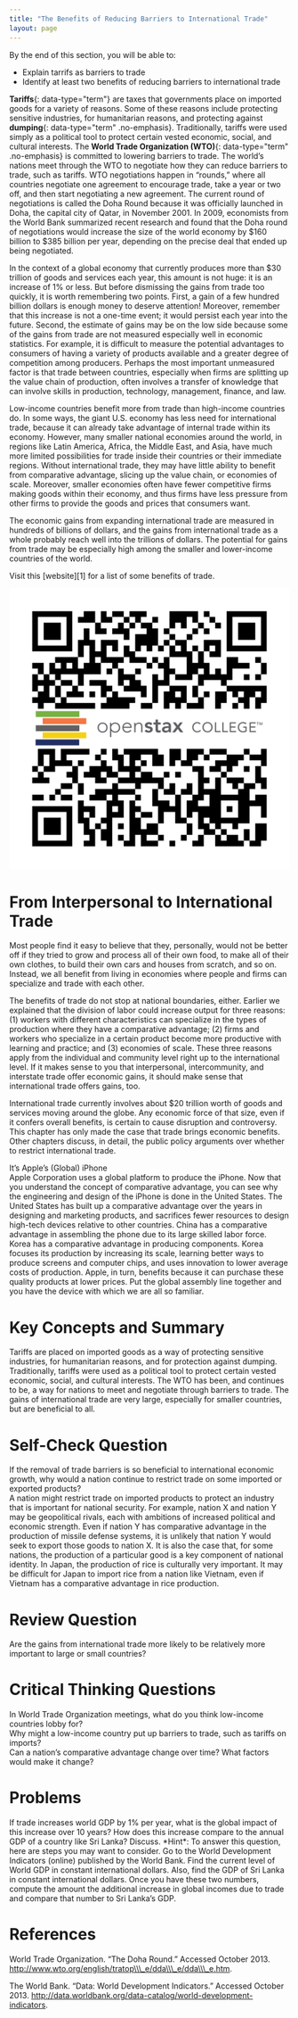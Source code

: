 ```yaml
---
title: "The Benefits of Reducing Barriers to International Trade"
layout: page
---
```



<div data-type="abstract" markdown="1">
By the end of this section, you will be able to:

* Explain tarrifs as barriers to trade
* Identify at least two benefits of reducing barriers to international trade

</div>

**Tariffs**{: data-type="term"} are taxes that governments place on imported goods for a variety of reasons. Some of these reasons include protecting sensitive industries, for humanitarian reasons, and protecting against **dumping**{: data-type="term" .no-emphasis}. Traditionally, tariffs were used simply as a political tool to protect certain vested economic, social, and cultural interests. The **World Trade Organization (WTO)**{: data-type="term" .no-emphasis} is committed to lowering barriers to trade. The world’s nations meet through the WTO to negotiate how they can reduce barriers to trade, such as tariffs. WTO negotiations happen in “rounds,” where all countries negotiate one agreement to encourage trade, take a year or two off, and then start negotiating a new agreement. The current round of negotiations is called the Doha Round because it was officially launched in Doha, the capital city of Qatar, in November 2001. In 2009, economists from the World Bank summarized recent research and found that the Doha round of negotiations would increase the size of the world economy by $160 billion to $385 billion per year, depending on the precise deal that ended up being negotiated.

In the context of a global economy that currently produces more than $30 trillion of goods and services each year, this amount is not huge: it is an increase of 1% or less. But before dismissing the gains from trade too quickly, it is worth remembering two points. <span data-type="list" data-list-type="bulleted"> <span data-type="item">First, a gain of a few hundred billion dollars is enough money to deserve attention! Moreover, remember that this increase is not a one-time event; it would persist each year into the future.</span> <span data-type="item">Second, the estimate of gains may be on the low side because some of the gains from trade are not measured especially well in economic statistics. For example, it is difficult to measure the potential advantages to consumers of having a variety of products available and a greater degree of competition among producers. Perhaps the most important unmeasured factor is that trade between countries, especially when firms are splitting up the value chain of production, often involves a transfer of knowledge that can involve skills in production, technology, management, finance, and law.</span> </span>

Low-income countries benefit more from trade than high-income countries do. In some ways, the giant U.S. economy has less need for international trade, because it can already take advantage of internal trade within its economy. However, many smaller national economies around the world, in regions like Latin America, Africa, the Middle East, and Asia, have much more limited possibilities for trade inside their countries or their immediate regions. Without international trade, they may have little ability to benefit from comparative advantage, slicing up the value chain, or economies of scale. Moreover, smaller economies often have fewer competitive firms making goods within their economy, and thus firms have less pressure from other firms to provide the goods and prices that consumers want.

The economic gains from expanding international trade are measured in hundreds of billions of dollars, and the gains from international trade as a whole probably reach well into the trillions of dollars. The potential for gains from trade may be especially high among the smaller and lower-income countries of the world.

<div data-type="note" class="economics linkup" markdown="1">
Visit this [website][1] for a list of some benefits of trade.

<span data-type="media" data-alt="QR Code representing a URL"> ![QR Code representing a URL](../resources/tradebenefits.png) </span>
</div>

# From Interpersonal to International Trade

Most people find it easy to believe that they, personally, would not be better off if they tried to grow and process all of their own food, to make all of their own clothes, to build their own cars and houses from scratch, and so on. Instead, we all benefit from living in economies where people and firms can specialize and trade with each other.

The benefits of trade do not stop at national boundaries, either. Earlier we explained that the division of labor could increase output for three reasons: (1) workers with different characteristics can specialize in the types of production where they have a comparative advantage; (2) firms and workers who specialize in a certain product become more productive with learning and practice; and (3) economies of scale. These three reasons apply from the individual and community level right up to the international level. If it makes sense to you that interpersonal, intercommunity, and interstate trade offer economic gains, it should make sense that international trade offers gains, too.

International trade currently involves about $20 trillion worth of goods and services moving around the globe. Any economic force of that size, even if it confers overall benefits, is certain to cause disruption and controversy. This chapter has only made the case that trade brings economic benefits. Other chapters discuss, in detail, the public policy arguments over whether to restrict international trade.

<div data-type="note" class="economics bringhome" markdown="1">
<div data-type="title">
It’s Apple’s (Global) iPhone
</div>
Apple Corporation uses a global platform to produce the iPhone. Now that you understand the concept of comparative advantage, you can see why the engineering and design of the iPhone is done in the United States. The United States has built up a comparative advantage over the years in designing and marketing products, and sacrifices fewer resources to design high-tech devices relative to other countries. China has a comparative advantage in assembling the phone due to its large skilled labor force. Korea has a comparative advantage in producing components. Korea focuses its production by increasing its scale, learning better ways to produce screens and computer chips, and uses innovation to lower average costs of production. Apple, in turn, benefits because it can purchase these quality products at lower prices. Put the global assembly line together and you have the device with which we are all so familiar.

</div>

# Key Concepts and Summary

Tariffs are placed on imported goods as a way of protecting sensitive industries, for humanitarian reasons, and for protection against dumping. Traditionally, tariffs were used as a political tool to protect certain vested economic, social, and cultural interests. The WTO has been, and continues to be, a way for nations to meet and negotiate through barriers to trade. The gains of international trade are very large, especially for smaller countries, but are beneficial to all.

# Self-Check Question

<div data-type="exercise">
<div data-type="problem" markdown="1">
If the removal of trade barriers is so beneficial to international economic growth, why would a nation continue to restrict trade on some imported or exported products?

</div>
<div data-type="solution" markdown="1">
A nation might restrict trade on imported products to protect an industry that is important for national security. For example, nation X and nation Y may be geopolitical rivals, each with ambitions of increased political and economic strength. Even if nation Y has comparative advantage in the production of missile defense systems, it is unlikely that nation Y would seek to export those goods to nation X. It is also the case that, for some nations, the production of a particular good is a key component of national identity. In Japan, the production of rice is culturally very important. It may be difficult for Japan to import rice from a nation like Vietnam, even if Vietnam has a comparative advantage in rice production.

</div>
</div>

# Review Question

<div data-type="exercise">
<div data-type="problem" markdown="1">
Are the gains from international trade more likely to be relatively more important to large or small countries?

</div>
</div>

# Critical Thinking Questions

<div data-type="exercise">
<div data-type="problem" markdown="1">
In World Trade Organization meetings, what do you think low-income countries lobby for?

</div>
</div>

<div data-type="exercise">
<div data-type="problem" markdown="1">
Why might a low-income country put up barriers to trade, such as tariffs on imports?

</div>
</div>

<div data-type="exercise">
<div data-type="problem" markdown="1">
Can a nation’s comparative advantage change over time? What factors would make it change?

</div>
</div>

# Problems

<div data-type="exercise">
<div data-type="problem" markdown="1">
If trade increases world GDP by 1% per year, what is the global impact of this increase over 10 years? How does this increase compare to the annual GDP of a country like Sri Lanka? Discuss. *Hint*: To answer this question, here are steps you may want to consider. Go to the World Development Indicators (online) published by the World Bank. Find the current level of World GDP in constant international dollars. Also, find the GDP of Sri Lanka in constant international dollars. Once you have these two numbers, compute the amount the additional increase in global incomes due to trade and compare that number to Sri Lanka’s GDP.

</div>
</div>

# References

World Trade Organization. “The Doha Round.” Accessed October 2013. http://www.wto.org/english/tratop\\\_e/dda\\\_e/dda\\\_e.htm.

The World Bank. “Data: World Development Indicators.” Accessed October 2013. http://data.worldbank.org/data-catalog/world-development-indicators.



[1]: http://openstaxcollege.org/l/tradebenefits
